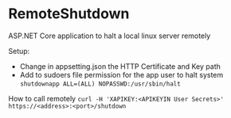 # RemoteShutdown
ASP.NET Core application to halt a local linux server remotely

Setup:
* Change in appsetting.json the HTTP Certificate and Key path
* Add to sudoers file permission for the app user to halt system
```shutdownapp ALL=(ALL) NOPASSWD:/usr/sbin/halt```

How to call remotely
```curl -H 'XAPIKEY:<APIKEYIN User Secrets>' https://<address>:<port>/shutdown```
